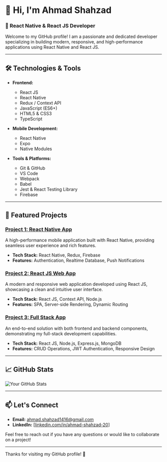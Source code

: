 # 👋 Hi, I'm Ahmad Shahzad

### 🚀 React Native & React JS Developer

Welcome to my GitHub profile! I am a passionate and dedicated developer specializing in building modern, responsive, and high-performance applications using React Native and React JS. 

---

## 🛠️ Technologies & Tools

- **Frontend:** 
  - React JS
  - React Native
  - Redux / Context API
  - JavaScript (ES6+)
  - HTML5 & CSS3
  - TypeScript

- **Mobile Development:**
  - React Native
  - Expo
  - Native Modules

- **Tools & Platforms:**
  - Git & GitHub
  - VS Code
  - Webpack
  - Babel
  - Jest & React Testing Library
  - Firebase

---

## 🌟 Featured Projects

### [Project 1: React Native App](https://github.com/yourusername/react-native-app)
A high-performance mobile application built with React Native, providing seamless user experience and rich features.

- **Tech Stack:** React Native, Redux, Firebase
- **Features:** Authentication, Realtime Database, Push Notifications

### [Project 2: React JS Web App](https://github.com/yourusername/react-js-web-app)
A modern and responsive web application developed using React JS, showcasing a clean and intuitive user interface.

- **Tech Stack:** React JS, Context API, Node.js
- **Features:** SPA, Server-side Rendering, Dynamic Routing

### [Project 3: Full Stack App](https://github.com/yourusername/full-stack-app)
An end-to-end solution with both frontend and backend components, demonstrating my full-stack development capabilities.

- **Tech Stack:** React JS, Node.js, Express.js, MongoDB
- **Features:** CRUD Operations, JWT Authentication, Responsive Design

---

## 📈 GitHub Stats

![Your GitHub Stats](https://github-readme-stats.vercel.app/api?username=yourusername&show_icons=true&theme=radical)

---

## 📫 Let's Connect

- **Email:** [ahmad.shahzad1416@gmail.com](mailto:ahmad.shahzad1416@gmail.com)
- **LinkedIn:** [[linkedin.com/in/ahmad-shahzad-20](https://www.linkedin.com/in/ahmad-shahzad-20/)]

Feel free to reach out if you have any questions or would like to collaborate on a project!

---
Thanks for visiting my GitHub profile! 🚀
